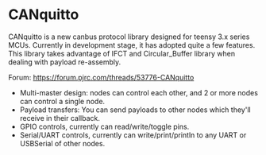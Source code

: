 # CANquitto

  CANquitto is a new canbus protocol library designed for teensy 3.x series MCUs. Currently in development stage, it has adopted quite a few features. This library takes advantage of IFCT and Circular_Buffer library when dealing with payload re-assembly.
  
  Forum: https://forum.pjrc.com/threads/53776-CANquitto
  
   * Multi-master design: nodes can control each other, and 2 or more nodes can control a single node.
   * Payload transfers: You can send payloads to other nodes which they'll receive in their callback.
   * GPIO controls, currently can read/write/toggle pins.
   * Serial/UART controls, currently can write/print/println to any UART or USBSerial of other nodes.
